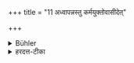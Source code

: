 +++
title = "11 अध्वापन्नस्तु कर्मयुक्तोवासीदेत्"

+++

<details><summary>Bühler</summary>

11. But on a journey or occupied in work, he may approach him (with shoes on, with his head covered, or with implements in his hand),
</details>

<details><summary>हरदत्त-टीका</summary>

## सूत्रम्
अध्वापन्नस्तु कर्मयुक्तो वाऽऽसीदेत् ॥ ११ ॥
### टिप्पनी
अध्वानं प्राप्तोऽध्वापन्नः कर्मणि दात्रादिसाध्ये प्रवृत्तः कर्मयुक्तः एवंभूतस्तु सोपानत्कोऽप्यासीदेत् ॥ ११ ॥
</details>
